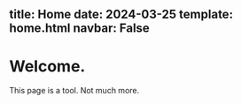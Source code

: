 title: Home
date: 2024-03-25
template: home.html
navbar: False
---

# Welcome.

This page is a tool. Not much more.

